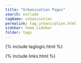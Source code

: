 ```yaml
---
title: "Urbanisation Pages"
search: exclude
tagName: urbanisation
permalink: tag_urbanisation.html
sidebar: home_sidebar
folder: tags
---
```

{% include taglogic.html %}

{% include links.html %}
